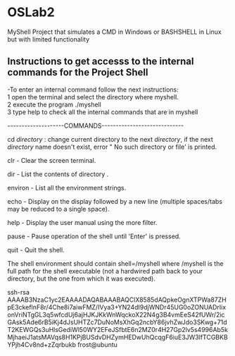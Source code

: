 # OSLab2
MyShell Project that simulates a CMD in Windows or BASHSHELL in Linux but with limited functionality

 Instructions to get accesss to the internal commands for the Project Shell
--------------------------------------------------------

-To enter an internal command follow the next instructions:<br />
1 open the terminal and select the directory where myshell.<br />
2 execute the program  ./myshell <br />
3 type help to check all the internal commands that are in myshell <br />


--------------------COMMANDS-----------------------------

cd *directory* :  change current directory to the next *directory*, if the next *directory* name doesn't exist, error " No such directory or file' is printed.

clr - Clear the screen terminal.

dir <directory> - List the contents of directory <directory>.

environ - List all the environment strings.

echo <comment> - Display <comment> on the display followed by a new line (multiple spaces/tabs may be reduced to a single space).

help - Display the user manual using the more filter.

pause - Pause operation of the shell until 'Enter' is pressed.

quit - Quit the shell.

The shell environment should contain shell=<pathname>/myshell where <pathname>/myshell is the full path for the shell executable (not a hardwired path back to your directory, but the one from which it was executed).


ssh-rsa AAAAB3NzaC1yc2EAAAADAQABAAABAQClX8585dAQpkeOgnXTPWa87ZHpE3ckefInF8r/4Che8i7aiwFMZ/IVya3+YN24dI9djWNDr45UG0oZONUADrIixonVriNTgGL3q5wfcdUj6ajHJKJKkWnWqckoX22N4g3B4vmEeS42fUWr/2icGAsk5Ade6rB5iKj4dJsUHTZc7DuNoMsXhGq2ncbY86jvhZwJdo3SKwg+71dT2KEWGQs3uHlsGediWl50WY2EFeJSfbtE6n2MZ0r4H27Gp2lv5s4996Ab5kMjhaeiJ1atsMAVqs8H1KPjBUSdvDHZymHEDwUhQcqgF6iuE3JW3lfTCGBKBYPjh4Cv8nd+zZqrbukb frost@ubuntu
